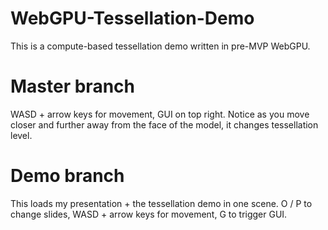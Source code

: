 # WebGPU-Tessellation-Demo

This is a compute-based tessellation demo written in pre-MVP WebGPU.

# Master branch

WASD + arrow keys for movement, GUI on top right.
Notice as you move closer and further away from the face of the model, it changes tessellation level.

# Demo branch

This loads my presentation + the tessellation demo in one scene.
O / P to change slides, WASD + arrow keys for movement, G to trigger GUI.
